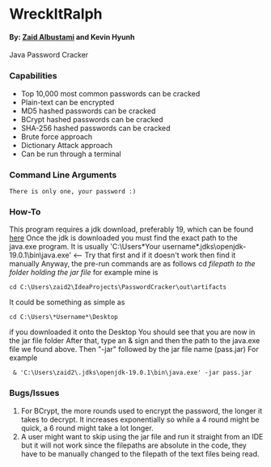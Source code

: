 # WreckItRalph
#### By: [Zaid Albustami](https://github.com/ZaidA2023) and Kevin Hyunh

Java Password Cracker 


### Capabilities

- Top 10,000 most common passwords can be cracked
- Plain-text can be encrypted
- MD5 hashed passwords can be cracked
- BCrypt hashed passwords can be cracked
- SHA-256 hashed passwords can be cracked
- Brute force approach
- Dictionary Attack approach
- Can be run through a terminal

### Command Line Arguments

	There is only one, your password :)

### How-To
	
This program requires a jdk download, preferably 19, which can be found [here](https://download.oracle.com/java/19/latest/jdk-19_windows-x64_bin.exe)
Once the jdk is downloaded you must find the exact path to the java.exe program. 
It is usually 'C:\Users\*Your username*\.jdks\openjdk-19.0.1\bin\java.exe' <-- Try that first and if it doesn't work then find it manually
Anyway, the pre-run commands are as follows	
	cd *filepath to the folder holding the jar file* 
for example mine is 

	cd C:\Users\zaid2\IdeaProjects\PasswordCracker\out\artifacts

It could be something as simple as 

	cd C:\Users\*Username*\Desktop 

if you downloaded it onto the Desktop
You should see that you are now in the jar file folder
After that, type an & sign and then the path to the java.exe file we found above. Then "-jar" followed by the jar file name (pass.jar)
For example

	 & 'C:\Users\zaid2\.jdks\openjdk-19.0.1\bin\java.exe' -jar pass.jar

### Bugs/Issues

1. For BCrypt, the more rounds used to encrypt the password, the longer it takes
to decrypt. It increases exponentially so while a 4 round might be quick, a 6 
round might take a lot longer.
2. A user might want to skip using the jar file and run it straight from an
IDE but it will not work since the filepaths are absolute in the code, they
have to be manually changed to the filepath of the text files being read.
